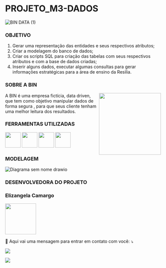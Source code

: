 # PROJETO_M3-DADOS
![BIN DATA (1)](https://user-images.githubusercontent.com/40433498/192171738-779c3cee-92d7-42ff-99d7-db804e526041.gif)

### OBJETIVO
  
1. Gerar uma representação das entidades e seus respectivos atributos;
2. Criar a modelagem do banco de dados;
3. Criar os scripts SQL para criação das tabelas com seus respectivos atributos e com a base de dados criadas;
4. Inserir alguns dados, executar algumas consultas para gerar informações estratégicas para a área
de ensino da Resilia.

### SOBRE A BIN
<img src="https://user-images.githubusercontent.com/40433498/192239808-da8ebacf-095b-4ab2-830e-0b9730949667.PNG" min-width="400px" max-width="200px" width="200px" align="right" >

 A BIN é uma empresa fictícia, data driven, que tem como objetivo manipular dados de forma segura , para que seus cliente tenham uma melhor leitura dos resultados.




### FERRAMENTAS UTILIZADAS
  <img src="https://user-images.githubusercontent.com/40433498/192239816-75757bcb-7980-40b9-9780-5827bf52615b.png" width="50" height="50" /> <img src="https://user-images.githubusercontent.com/40433498/192239817-c8be7ef5-103c-4ee5-9751-e128eab6fa7c.png" width="50" height="50" /> <img src="https://user-images.githubusercontent.com/40433498/192239819-6a668d0c-824b-47d5-baf8-4f32076fc43c.png" width="50" height="50" /> <img src="https://user-images.githubusercontent.com/40433498/192239824-9d43837b-9a74-442f-a9b9-d4ffe8c5d05f.png" width="50" height="50" />
### MODELAGEM
 
![Diagrama sem nome drawio](https://user-images.githubusercontent.com/40433498/192239812-055dabf7-99fb-4c27-8d11-6cfbaf96d5ab.png)

### DESENVOLVEDORA DO PROJETO


### Elizangela Camargo
<img src="https://user-images.githubusercontent.com/40433498/174670820-6b28fdd7-b343-430f-87a9-76e63ad32265.jpg" width="100" height="100" />
<p align="left">
  
 
<p align="left">
  💌 Aqui vai uma mensagem para entrar em contato com você: ⤵️
</p>
<p align="left">
  <a href="#" alt="Linkedin">
  <a href="https://www.linkedin.com/in/elizangela-camargo-3ab908144/" target="_blank"> <img src="https://img.shields.io/badge/-Linkedin-0e76a8?style=flat-square&logo=Linkedin&logoColor=white"/> 

 [<img src="https://user-images.githubusercontent.com/40433498/192242838-636e6e0a-08d8-40b7-90c5-5f753c7e4b4a.PNG"/>](https://www.canva.com/design/DAFNKXvh5FY/IeyZla1EMRBC3KP6GMhKEQ/view?utm_content=DAFNKXvh5FY&utm_campaign=designshare&utm_medium=link&utm_source=publishsharelink)

